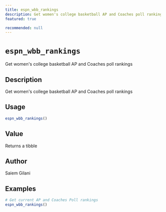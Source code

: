 ```yaml
---
title: espn_wbb_rankings
description: Get women's college basketball AP and Coaches poll rankings
featured: true

recommended: null
---
```

# `espn_wbb_rankings`

Get women's college basketball AP and Coaches poll rankings


## Description

Get women's college basketball AP and Coaches poll rankings


## Usage

```r
espn_wbb_rankings()
```


## Value

Returns a tibble


## Author

Saiem Gilani


## Examples

```r
# Get current AP and Coaches Poll rankings
espn_wbb_rankings()
```
